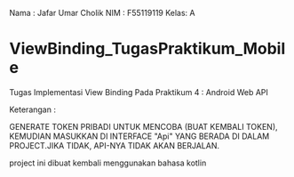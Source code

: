 Nama : Jafar Umar Cholik
NIM  : F55119119
Kelas: A

# ViewBinding_TugasPraktikum_Mobile
Tugas Implementasi View Binding Pada Praktikum 4 : Android Web API 

Keterangan :

GENERATE TOKEN PRIBADI UNTUK MENCOBA (BUAT KEMBALI TOKEN), KEMUDIAN MASUKKAN DI INTERFACE "Api" 
YANG BERADA DI DALAM PROJECT.JIKA TIDAK, API-NYA TIDAK AKAN BERJALAN.

project ini dibuat kembali menggunakan bahasa kotlin
